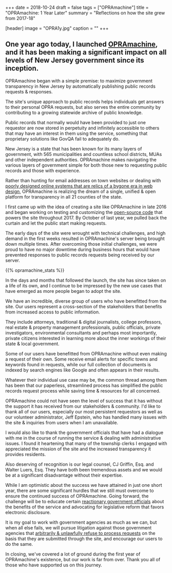+++
date = 2018-10-24
draft = false
tags = ["OPRAmachine"]
title = "OPRAmachine: 1 Year Later"
summary = "Reflections on how the site grew from 2017-18"

[header]
image = "OPRA1y.jpg"
caption = ""
+++

## One year ago today, I launched [OPRAmachine](https://opramachine.com/), and it has been making a significant impact on all levels of New Jersey government since its inception.

OPRAmachine began with a simple premise: to maximize government transparency in New Jersey by automatically publishing public records requests & responses.

The site's unique approach to public records helps individuals get answers to their personal OPRA requests, but also serves the entire community by contributing to a growing statewide archive of public knowledge.

Public records that normally would have been provided to just one requestor are now stored in perpetuity and infinitely accessible to others that may have an interest in them using the service, something that proprietary solutions like GovQA fail to adequately do. 

New Jersey is a state that has been known for its many layers of government, with 565 municipalities and countless school districts, MUAs and other independent authorities. OPRAmachine makes navigating the various layers of government simple for both those new to requesting public records and those with experience. 

Rather than hunting for email addresses on town websites or dealing with [poorly designed online systems that are relics of a bygone era in web design](https://www16.state.nj.us/NJ_OPRA/department.jsp), OPRAmachine is realizing the dream of a single, unified & open platform for transparency in all 21 counties of the state.

I first came up with the idea of creating a site like OPRAmachine in late 2016 and began working on testing and customizing the [open-source code](https://alaveteli.org/deployments/) that powers the site throughout 2017. By October of last year, we pulled back the curtain and let the public start making requests.

The early days of the site were wrought with technical challenges, and high demand in the first weeks resulted in OPRAmachine's server being brought down multiple times. After overcoming those initial challenges, we were proud to have no major downtime during business hours that would have prevented responses to public records requests being received by our server.

{{% opramachine_stats %}}

In the days and months that followed the launch, the site has since taken on a life of its own, and I continue to be impressed by the new use cases that have emerged as more people began to adopt the site.

We have an incredible, diverse group of users who have benefitted from the site. Our users represent a cross-section of the stakeholders that benefits from increased access to public information.

They include attorneys, traditional & digital journalists, college professors, real estate & property management professionals, public officials, private investigators, environmental consultants and perhaps most importantly, private citizens interested in learning more about the inner workings of their state & local government.

Some of our users have benefitted from OPRAmachine without even making a request of their own. Some receive email alerts for specific towns and keywords found in requests, while our full collection of documents is indexed by search engines like Google and often appears in their results.

Whatever their individual use case may be, the common thread among them has been that our paperless, streamlined process has simplified the public records request process while saving time & resources for all concerned.

OPRAmachine could not have seen the level of success that it has without the support it has received from our stakeholders & community. I'd like to thank all of our users, especially our most persistent requestors as well as our volunteer administrator, Jeff Epstein, who has handled many issues with the site & inquiries from users when I am unavailable. 

I would also like to thank the government officials that have had a dialogue with me in the course of running the service & dealing with administrative issues. I found it heartening that many of the township clerks I engaged with appreciated the mission of the site and the increased transparency it provides residents.

Also deserving of recognition is our legal counsel, CJ Griffin, Esq. and Walter Luers, Esq. They have both been tremendous assets and we would be at a significant disadvantage without their expertise.

While I am optimistic about the success we have attained in just one short year, there are some significant hurdles that we still must overcome to ensure the continued success of OPRAmachine. Going forward, the challenge will be to educate certain [reactionary government officials](https://aeanj.org/wp-content/uploads/AEA-Authority-View-Summer-2018.pdf) about the benefits of the service and advocating for legislative reform that favors electronic disclosure. 

It is my goal to work with government agencies as much as we can, but when all else fails, we will pursue litigation against those government agencies that [arbitrarily & unlawfully refuse to process requests](/post/monmouth-opra-case/) on the basis that they are submitted through the site, and encourage our users to do the same.

In closing, we've covered a lot of ground during the first year of OPRAmachine's existence, but our work is far from over. Thank you all of those who have supported us on this journey.